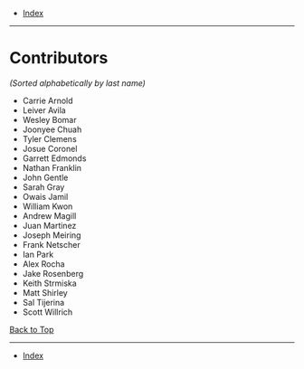 <a id="top"></a>

- [Index](../index.md)

---

# Contributors

_(Sorted alphabetically by last name)_

- Carrie Arnold
- Leiver Avila
- Wesley Bomar
- Joonyee Chuah
- Tyler Clemens
- Josue Coronel
- Garrett Edmonds
- Nathan Franklin
- John Gentle
- Sarah Gray
- Owais Jamil
- William Kwon
- Andrew Magill
- Juan Martinez
- Joseph Meiring
- Frank Netscher
- Ian Park
- Alex Rocha
- Jake Rosenberg
- Keith Strmiska
- Matt Shirley
- Sal Tijerina
- Scott Willrich

<a class="inline-navlink-page-top" href="#top">Back to Top</a>

---

- [Index](../index.md)
